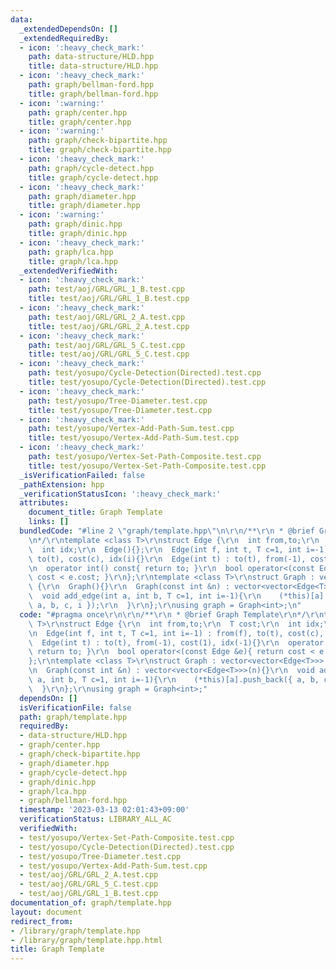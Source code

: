 ```yaml
---
data:
  _extendedDependsOn: []
  _extendedRequiredBy:
  - icon: ':heavy_check_mark:'
    path: data-structure/HLD.hpp
    title: data-structure/HLD.hpp
  - icon: ':heavy_check_mark:'
    path: graph/bellman-ford.hpp
    title: graph/bellman-ford.hpp
  - icon: ':warning:'
    path: graph/center.hpp
    title: graph/center.hpp
  - icon: ':warning:'
    path: graph/check-bipartite.hpp
    title: graph/check-bipartite.hpp
  - icon: ':heavy_check_mark:'
    path: graph/cycle-detect.hpp
    title: graph/cycle-detect.hpp
  - icon: ':heavy_check_mark:'
    path: graph/diameter.hpp
    title: graph/diameter.hpp
  - icon: ':warning:'
    path: graph/dinic.hpp
    title: graph/dinic.hpp
  - icon: ':heavy_check_mark:'
    path: graph/lca.hpp
    title: graph/lca.hpp
  _extendedVerifiedWith:
  - icon: ':heavy_check_mark:'
    path: test/aoj/GRL/GRL_1_B.test.cpp
    title: test/aoj/GRL/GRL_1_B.test.cpp
  - icon: ':heavy_check_mark:'
    path: test/aoj/GRL/GRL_2_A.test.cpp
    title: test/aoj/GRL/GRL_2_A.test.cpp
  - icon: ':heavy_check_mark:'
    path: test/aoj/GRL/GRL_5_C.test.cpp
    title: test/aoj/GRL/GRL_5_C.test.cpp
  - icon: ':heavy_check_mark:'
    path: test/yosupo/Cycle-Detection(Directed).test.cpp
    title: test/yosupo/Cycle-Detection(Directed).test.cpp
  - icon: ':heavy_check_mark:'
    path: test/yosupo/Tree-Diameter.test.cpp
    title: test/yosupo/Tree-Diameter.test.cpp
  - icon: ':heavy_check_mark:'
    path: test/yosupo/Vertex-Add-Path-Sum.test.cpp
    title: test/yosupo/Vertex-Add-Path-Sum.test.cpp
  - icon: ':heavy_check_mark:'
    path: test/yosupo/Vertex-Set-Path-Composite.test.cpp
    title: test/yosupo/Vertex-Set-Path-Composite.test.cpp
  _isVerificationFailed: false
  _pathExtension: hpp
  _verificationStatusIcon: ':heavy_check_mark:'
  attributes:
    document_title: Graph Template
    links: []
  bundledCode: "#line 2 \"graph/template.hpp\"\n\r\n/**\r\n * @brief Graph Template\r\
    \n*/\r\ntemplate <class T>\r\nstruct Edge {\r\n  int from,to;\r\n  T cost;\r\n\
    \  int idx;\r\n  Edge(){};\r\n  Edge(int f, int t, T c=1, int i=-1) : from(f),\
    \ to(t), cost(c), idx(i){}\r\n  Edge(int t) : to(t), from(-1), cost(1), idx(-1){}\r\
    \n  operator int() const{ return to; }\r\n  bool operator<(const Edge &e){ return\
    \ cost < e.cost; }\r\n};\r\ntemplate <class T>\r\nstruct Graph : vector<vector<Edge<T>>>\
    \ {\r\n  Graph(){}\r\n  Graph(const int &n) : vector<vector<Edge<T>>>(n){}\r\n\
    \  void add_edge(int a, int b, T c=1, int i=-1){\r\n    (*this)[a].push_back({\
    \ a, b, c, i });\r\n  }\r\n};\r\nusing graph = Graph<int>;\n"
  code: "#pragma once\r\n\r\n/**\r\n * @brief Graph Template\r\n*/\r\ntemplate <class\
    \ T>\r\nstruct Edge {\r\n  int from,to;\r\n  T cost;\r\n  int idx;\r\n  Edge(){};\r\
    \n  Edge(int f, int t, T c=1, int i=-1) : from(f), to(t), cost(c), idx(i){}\r\n\
    \  Edge(int t) : to(t), from(-1), cost(1), idx(-1){}\r\n  operator int() const{\
    \ return to; }\r\n  bool operator<(const Edge &e){ return cost < e.cost; }\r\n\
    };\r\ntemplate <class T>\r\nstruct Graph : vector<vector<Edge<T>>> {\r\n  Graph(){}\r\
    \n  Graph(const int &n) : vector<vector<Edge<T>>>(n){}\r\n  void add_edge(int\
    \ a, int b, T c=1, int i=-1){\r\n    (*this)[a].push_back({ a, b, c, i });\r\n\
    \  }\r\n};\r\nusing graph = Graph<int>;"
  dependsOn: []
  isVerificationFile: false
  path: graph/template.hpp
  requiredBy:
  - data-structure/HLD.hpp
  - graph/center.hpp
  - graph/check-bipartite.hpp
  - graph/diameter.hpp
  - graph/cycle-detect.hpp
  - graph/dinic.hpp
  - graph/lca.hpp
  - graph/bellman-ford.hpp
  timestamp: '2023-03-13 02:01:43+09:00'
  verificationStatus: LIBRARY_ALL_AC
  verifiedWith:
  - test/yosupo/Vertex-Set-Path-Composite.test.cpp
  - test/yosupo/Cycle-Detection(Directed).test.cpp
  - test/yosupo/Tree-Diameter.test.cpp
  - test/yosupo/Vertex-Add-Path-Sum.test.cpp
  - test/aoj/GRL/GRL_2_A.test.cpp
  - test/aoj/GRL/GRL_5_C.test.cpp
  - test/aoj/GRL/GRL_1_B.test.cpp
documentation_of: graph/template.hpp
layout: document
redirect_from:
- /library/graph/template.hpp
- /library/graph/template.hpp.html
title: Graph Template
---
```

